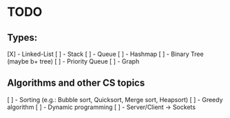 # TODO

## Types:
[X] - Linked-List
[ ] - Stack
[ ] - Queue
[ ] - Hashmap
[ ] - Binary Tree (maybe b+ tree)
[ ] - Priority Queue
[ ] - Graph

## Algorithms and other CS topics
[ ] - Sorting (e.g.: Bubble sort, Quicksort, Merge sort, Heapsort)
[ ] - Greedy algorithm
[ ] - Dynamic programming
[ ] - Server/Client -> Sockets
